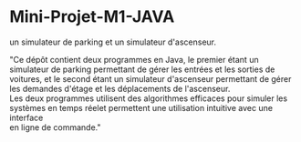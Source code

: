 # Mini-Projet-M1-JAVA
un simulateur de parking et un simulateur d'ascenseur.

"Ce dépôt contient deux programmes en Java, le premier étant un simulateur de parking permettant de gérer les entrées et les sorties de voitures, et le second étant un simulateur d'ascenseur permettant de gérer les demandes d'étage et les déplacements de l'ascenseur. </br>Les deux programmes utilisent des algorithmes efficaces pour simuler les systèmes en temps réelet permettent une utilisation intuitive avec une interface </br>en ligne de commande."
